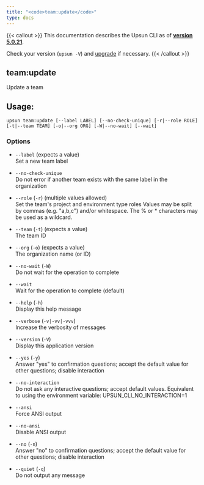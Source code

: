 ```yaml
---
title: "<code>team:update</code>"
type: docs
---
```


{{< callout >}}
  This documentation describes the Upsun CLI as of **[version 5.0.21](https://github.com/platformsh/cli/releases/tag/5.0.21)**.
  
  Check your version (`upsun -V`) and [upgrade](/cli/#upgrade-the-cli) if necessary.
{{< /callout >}}

team:update
-----------
Update a team

## Usage:

```
upsun team:update [--label LABEL] [--no-check-unique] [-r|--role ROLE] [-t|--team TEAM] [-o|--org ORG] [-W|--no-wait] [--wait]
```

### Options

* `--label` (expects a value)  
  Set a new team label

* `--no-check-unique`  
  Do not error if another team exists with the same label in the organization

* `--role` (`-r`) (multiple values allowed)  
  Set the team's project and environment type roles
Values may be split by commas (e.g. "a,b,c") and/or whitespace.
The % or * characters may be used as a wildcard.

* `--team` (`-t`) (expects a value)  
  The team ID

* `--org` (`-o`) (expects a value)  
  The organization name (or ID)

* `--no-wait` (`-W`)  
  Do not wait for the operation to complete

* `--wait`  
  Wait for the operation to complete (default)

* `--help` (`-h`)  
  Display this help message

* `--verbose` (`-v|-vv|-vvv`)  
  Increase the verbosity of messages

* `--version` (`-V`)  
  Display this application version

* `--yes` (`-y`)  
  Answer "yes" to confirmation questions; accept the default value for other questions; disable interaction

* `--no-interaction`  
  Do not ask any interactive questions; accept default values. Equivalent to using the environment variable: UPSUN_CLI_NO_INTERACTION=1

* `--ansi`  
  Force ANSI output

* `--no-ansi`  
  Disable ANSI output

* `--no` (`-n`)  
  Answer "no" to confirmation questions; accept the default value for other questions; disable interaction

* `--quiet` (`-q`)  
  Do not output any message



